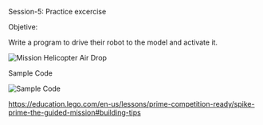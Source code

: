 Session-5: Practice excercise

Objetive:

Write a program to drive their robot to the model and activate it.

![Mission Helicopter Air Drop](https://education.lego.com/v3/assets/blt293eea581807678a/blt4819ff45aebac63c/60a41e22dcc9b9546bfe4643/air_drop_setup.png?auto=webp&format=png&width=200&quality=90&fit=bounds)

Sample Code

![Sample Code](https://education.lego.com/v3/assets/blt293eea581807678a/bltb2be15b894db06be/60a41e268007a8546adf422c/air_drop_code_1.PNG?auto=webp&format=PNG&width=1200&quality=90&fit=bounds)


https://education.lego.com/en-us/lessons/prime-competition-ready/spike-prime-the-guided-mission#building-tips
